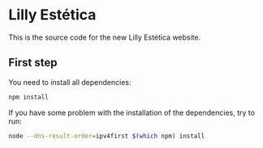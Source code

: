 # Lilly Estética

This is the source code for the new Lilly Estética website.

## First step

You need to install all dependencies:

```bash
npm install
```

If you have some problem with the installation of the dependencies, try to run:

```bash
node --dns-result-order=ipv4first $(which npm) install
```

